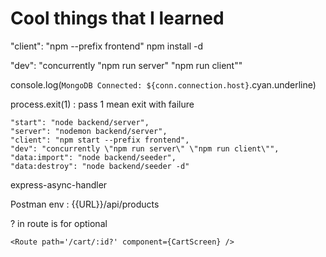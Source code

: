 # Cool things that I learned
 "client": "npm --prefix frontend"
 npm install -d  <package name> 

 "dev": "concurrently \"npm run server\" \"npm run client\""

 console.log(`MongoDB Connected: ${conn.connection.host}`.cyan.underline)

  process.exit(1) : pass 1 mean exit with failure

```
"start": "node backend/server",
"server": "nodemon backend/server",
"client": "npm start --prefix frontend",
"dev": "concurrently \"npm run server\" \"npm run client\"",
"data:import": "node backend/seeder",
"data:destroy": "node backend/seeder -d"
```

express-async-handler

Postman env : {{URL}}/api/products

? in route is for optional
```
<Route path='/cart/:id?' component={CartScreen} />
```
